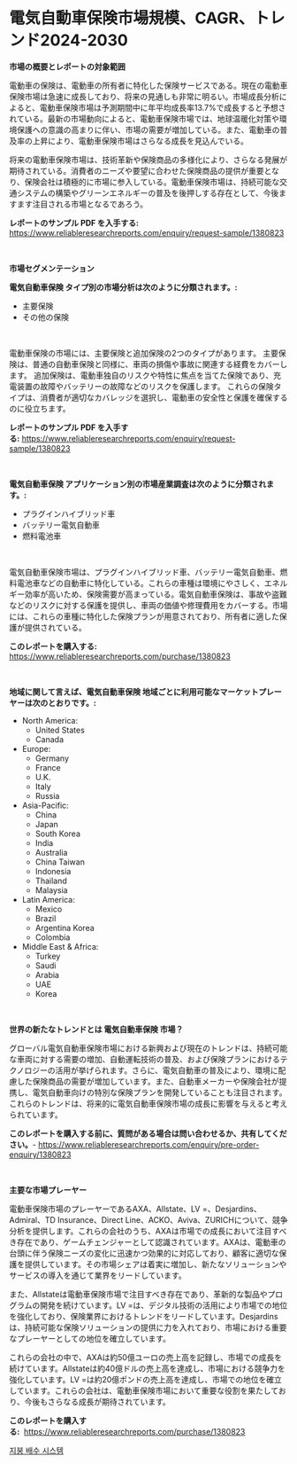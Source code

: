 <p><h1>電気自動車保険市場規模、CAGR、トレンド2024-2030</h1></p><p><strong>市場の概要とレポートの対象範囲</strong></p>
<p><p>電動車の保険は、電動車の所有者に特化した保険サービスである。現在の電動車保険市場は急速に成長しており、将来の見通しも非常に明るい。市場成長分析によると、電動車保険市場は予測期間中に年平均成長率13.7%で成長すると予想されている。最新の市場動向によると、電動車保険市場では、地球温暖化対策や環境保護への意識の高まりに伴い、市場の需要が増加している。また、電動車の普及率の上昇により、電動車保険市場はさらなる成長を見込んでいる。</p><p>将来の電動車保険市場は、技術革新や保険商品の多様化により、さらなる発展が期待されている。消費者のニーズや要望に合わせた保険商品の提供が重要となり、保険会社は積極的に市場に参入している。電動車保険市場は、持続可能な交通システムの構築やグリーンエネルギーの普及を後押しする存在として、今後ますます注目される市場となるであろう。</p></p>
<p><strong>レポートのサンプル PDF を入手する:</strong> <a href="https://www.reliableresearchreports.com/enquiry/request-sample/1380823">https://www.reliableresearchreports.com/enquiry/request-sample/1380823</a></p>
<p>&nbsp;</p>
<p><strong>市場セグメンテーション</strong></p>
<p><strong>電気自動車保険 タイプ別の市場分析は次のように分類されます。:</strong></p>
<p><ul><li>主要保険</li><li>その他の保険</li></ul></p>
<p>&nbsp;</p>
<p><p>電動車保険の市場には、主要保険と追加保険の2つのタイプがあります。 主要保険は、普通の自動車保険と同様に、車両の損傷や事故に関連する経費をカバーします。 追加保険は、電動車独自のリスクや特性に焦点を当てた保険であり、充電装置の故障やバッテリーの故障などのリスクを保護します。 これらの保険タイプは、消費者が適切なカバレッジを選択し、電動車の安全性と保護を確保するのに役立ちます。</p></p>
<p><strong>レポートのサンプル PDF を入手する:</strong>&nbsp;<a href="https://www.reliableresearchreports.com/enquiry/request-sample/1380823">https://www.reliableresearchreports.com/enquiry/request-sample/1380823</a></p>
<p>&nbsp;</p>
<p><strong> 電気自動車保険 アプリケーション別の市場産業調査は次のように分類されます。:</strong></p>
<p><ul><li>プラグインハイブリッド車</li><li>バッテリー電気自動車</li><li>燃料電池車</li></ul></p>
<p>&nbsp;</p>
<p><p>電気自動車保険市場は、プラグインハイブリッド車、バッテリー電気自動車、燃料電池車などの自動車に特化している。これらの車種は環境にやさしく、エネルギー効率が高いため、保険需要が高まっている。電気自動車保険は、事故や盗難などのリスクに対する保護を提供し、車両の価値や修理費用をカバーする。市場には、これらの車種に特化した保険プランが用意されており、所有者に適した保護が提供されている。</p></p>
<p><strong>このレポートを購入する:</strong>&nbsp; <a href="https://www.reliableresearchreports.com/purchase/1380823">https://www.reliableresearchreports.com/purchase/1380823</a></p>
<p>&nbsp;</p>
<p><strong>地域に関して言えば、電気自動車保険 地域ごとに利用可能なマーケットプレーヤーは次のとおりです。:</strong></p>
<p><ul>
    <li>
        North America:
        <ul>
            <li>United States</li>
            <li>Canada</li>
        </ul>
    </li>
    <li>
        Europe:
        <ul>
            <li>Germany</li>
            <li>France</li>
            <li>U.K.</li>
            <li>Italy</li>
            <li>Russia</li>
        </ul>
    </li>
    <li>
        Asia-Pacific:
        <ul>
            <li>China</li>
            <li>Japan</li>
            <li>South Korea</li>
            <li>India</li>
            <li>Australia</li>
            <li>China Taiwan</li>
            <li>Indonesia</li>
            <li>Thailand</li>
            <li>Malaysia</li>
        </ul>
    </li>
    <li>
        Latin America:
        <ul>
            <li>Mexico</li>
            <li>Brazil</li>
            <li>Argentina Korea</li>
            <li>Colombia</li>
        </ul>
    </li>
    <li>
        Middle East & Africa:
        <ul>
            <li>Turkey</li>
            <li>Saudi</li>
            <li>Arabia</li>
            <li>UAE</li>
            <li>Korea</li>
        </ul>
    </li>
    </ul></p>
<p>&nbsp;</p>
<p><strong>世界の新たなトレンドとは 電気自動車保険 市場？</strong></p>
<p><p>グローバル電気自動車保険市場における新興および現在のトレンドは、持続可能な車両に対する需要の増加、自動運転技術の普及、および保険プランにおけるテクノロジーの活用が挙げられます。さらに、電気自動車の普及により、環境に配慮した保険商品の需要が増加しています。また、自動車メーカーや保険会社が提携し、電気自動車向けの特別な保険プランを開発していることも注目されます。これらのトレンドは、将来的に電気自動車保険市場の成長に影響を与えると考えられています。</p></p>
<p><strong>このレポートを購入する前に、質問がある場合は問い合わせるか、共有してください。</strong>- <a href="https://www.reliableresearchreports.com/enquiry/pre-order-enquiry/1380823">https://www.reliableresearchreports.com/enquiry/pre-order-enquiry/1380823</a></p>
<p>&nbsp;</p>
<p><strong>主要な市場プレーヤー</strong></p>
<p><p>電動車保険市場のプレーヤーであるAXA、Allstate、LV =、Desjardins、Admiral、TD Insurance、Direct Line、ACKO、Aviva、ZURICHについて、競争分析を提供します。これらの会社のうち、AXAは市場での成長において注目すべき存在であり、ゲームチェンジャーとして認識されています。AXAは、電動車の台頭に伴う保険ニーズの変化に迅速かつ効果的に対応しており、顧客に適切な保護を提供しています。その市場シェアは着実に増加し、新たなソリューションやサービスの導入を通じて業界をリードしています。</p><p>また、Allstateは電動車保険市場で注目すべき存在であり、革新的な製品やプログラムの開発を続けています。LV =は、デジタル技術の活用により市場での地位を強化しており、保険業界におけるトレンドをリードしています。Desjardinsは、持続可能な保険ソリューションの提供に力を入れており、市場における重要なプレーヤーとしての地位を確立しています。</p><p>これらの会社の中で、AXAは約50億ユーロの売上高を記録し、市場での成長を続けています。Allstateは約40億ドルの売上高を達成し、市場における競争力を強化しています。LV =は約20億ポンドの売上高を達成し、市場での地位を確立しています。これらの会社は、電動車保険市場において重要な役割を果たしており、今後もさらなる成長が期待されています。</p></p>
<p><strong>このレポートを購入する:</strong>&nbsp;&nbsp;<a href="https://www.reliableresearchreports.com/purchase/1380823">https://www.reliableresearchreports.com/purchase/1380823</a></p>
<p><p><a href="https://medium.com/@kirby6567566/%EC%A7%80%EB%B6%95-%EB%B0%B0%EC%88%98-%EC%8B%9C%EC%8A%A4%ED%85%9C-%EC%8B%9C%EC%9E%A5-%EA%B2%BD%EC%9F%81-%EB%B6%84%EC%84%9D-%EC%8B%9C%EC%9E%A5-%EB%8F%99%ED%96%A5-%EB%B0%8F-2031%EB%85%84%EA%B9%8C%EC%A7%80%EC%9D%98-%EC%98%88%EC%B8%A1-bf72502dafb5">지붕 배수 시스템</a></p></p>
